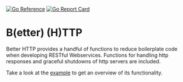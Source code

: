 [![Go Reference](https://pkg.go.dev/badge/github.com/alexzimmer96/bttp.svg)](https://pkg.go.dev/github.com/alexzimmer96/bttp)
[![Go Report Card](https://goreportcard.com/badge/github.com/alexzimmer96/bttp)](https://goreportcard.com/report/github.com/alexzimmer96/bttp)

# B(etter) (H)TTP
Better HTTP provides a handful of functions to reduce boilerplate code when developing RESTful Webservices.
Functions for handling http responses and graceful shutdowns of http servers are included.

Take a look at the [example](./example/main.go) to get an overview of its functionality.